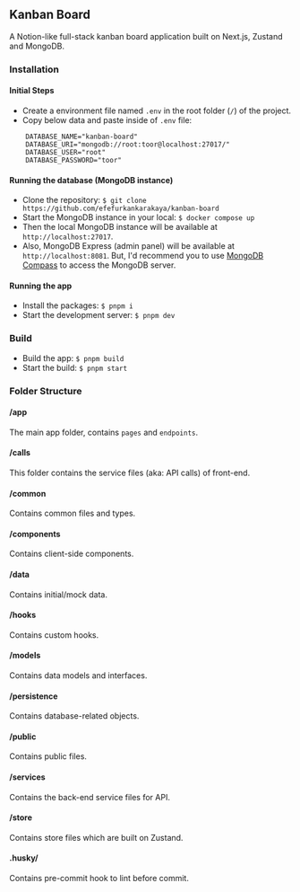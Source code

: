 ## Kanban Board

A Notion-like full-stack kanban board application built on Next.js, Zustand and MongoDB.

### Installation

#### Initial Steps

- Create a environment file named `.env` in the root folder (`/`) of the project.
- Copy below data and paste inside of `.env` file:

```
    DATABASE_NAME="kanban-board"
    DATABASE_URI="mongodb://root:toor@localhost:27017/"
    DATABASE_USER="root"
    DATABASE_PASSWORD="toor"
```

#### Running the database (MongoDB instance)

- Clone the repository: `$ git clone https://github.com/efefurkankarakaya/kanban-board`
- Start the MongoDB instance in your local: `$ docker compose up`
- Then the local MongoDB instance will be available at `http://localhost:27017`.
- Also, MongoDB Express (admin panel) will be available at `http://localhost:8081`. But, I'd recommend you to use <a href="https://www.mongodb.com/products/tools/compass">MongoDB Compass</a> to access the MongoDB server.

#### Running the app

- Install the packages: `$ pnpm i`
- Start the development server: `$ pnpm dev`

### Build

- Build the app: `$ pnpm build`
- Start the build: `$ pnpm start`

### Folder Structure

#### /app

The main app folder, contains `pages` and `endpoints`.

#### /calls

This folder contains the service files (aka: API calls) of front-end.

#### /common

Contains common files and types.

#### /components

Contains client-side components.

#### /data

Contains initial/mock data.

#### /hooks

Contains custom hooks.

#### /models

Contains data models and interfaces.

#### /persistence

Contains database-related objects.

#### /public

Contains public files.

#### /services

Contains the back-end service files for API.

#### /store

Contains store files which are built on Zustand.

#### .husky/

Contains pre-commit hook to lint before commit.
